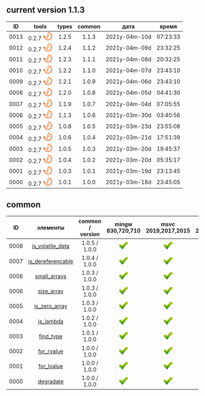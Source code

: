 ﻿
[P]: ../../icons/progress.png
[V]: ../../icons/success.png
[X]: ../../icons/failed.png
[D]: ../../icons/danger.png
[E]: ../../icons/empty.png
[N]: ../../icons/na.png

current version 1.1.3
---

| **ID** |      tools      | types | common |     дата      |  время   |  
|:------:|:---------------:|:-----:|:------:|:-------------:|:--------:|  
|  0013  | 0.2.7 [![P]][M] | 1.2.5 | 1.1.3  | 2021y-04m-10d | 07:23:33 |  
|  0012  | 0.2.7 [![P]][M] | 1.2.4 | 1.1.2  | 2021y-04m-09d | 23:32:25 |  
|  0011  | 0.2.7 [![P]][M] | 1.2.3 | 1.1.1  | 2021y-04m-08d | 20:32:25 |  
|  0010  | 0.2.7 [![P]][M] | 1.2.2 | 1.1.0  | 2021y-04m-07d | 23:43:10 |  
|  0009  | 0.2.7 [![P]][M] | 1.2.1 | 1.0.9  | 2021y-04m-06d | 23:43:10 |  
|  0008  | 0.2.7 [![P]][M] | 1.2.0 | 1.0.8  | 2021y-04m-05d | 04:41:30 |  
|  0007  | 0.2.7 [![P]][M] | 1.1.9 | 1.0.7  | 2021y-04m-04d | 07:05:55 |  
|  0006  | 0.2.7 [![P]][M] | 1.1.3 | 1.0.6  | 2021y-03m-30d | 03:40:56 |  
|  0005  | 0.2.7 [![P]][M] | 1.0.8 | 1.0.5  | 2021y-03m-23d | 23:55:08 |  
|  0004  | 0.2.7 [![P]][M] | 1.0.6 | 1.0.4  | 2021y-03m-21d | 17:51:39 |  
|  0003  | 0.2.7 [![P]][M] | 1.0.5 | 1.0.3  | 2021y-03m-20d | 19:45:37 |  
|  0002  | 0.2.7 [![P]][M] | 1.0.4 | 1.0.2  | 2021y-03m-20d | 05:35:17 |  
|  0001  | 0.2.7 [![P]][M] | 1.0.3 | 1.0.1  | 2021y-03m-19d | 23:13:45 |  
|  0000  | 0.2.7 [![P]][M] | 1.0.1 | 1.0.0  | 2021y-03m-18d | 23:45:05 |  

common
---

| **ID** |    элементы             | common / version | mingw 830,720,710 | msvc 2019,2017,2015 | msvc 2013,2012,2010,2008                |  
|:------:|:-----------------------:|:----------------:|:-----------------:|:-------------------:|:---------------------------------------:|  
|  0008  | [is_volatile_data][I9]  |  1.0.5 / 1.0.0   |   [![V]][MINGW]   |   [![V]][VS-NEW]    | [![V]][9] [![D]][9] [![D]][9] [![D]][9] |  
|  0007  | [is_dereferencable][I8] |  1.0.4 / 1.0.0   |   [![V]][MINGW]   |   [![V]][VS-NEW]    | [![V]][8] [![D]][8] [![D]][8] [![D]][8] |  
|  0006  | [small_arrays][I7]      |  1.0.3 / 1.0.0   |   [![V]][MINGW]   |   [![V]][VS-NEW]    | [![D]][5] [![D]][5] [![D]][5] [![D]][5] |  
|  0006  | [size_array][I6]        |  1.0.3 / 1.0.0   |   [![V]][MINGW]   |   [![V]][VS-NEW]    | [![D]][5] [![D]][5] [![D]][5] [![D]][5] |  
|  0005  | [is_zero_array][I5]     |  1.0.3 / 1.0.0   |   [![V]][MINGW]   |   [![V]][VS-NEW]    | [![D]][5] [![D]][5] [![D]][5] [![D]][5] |  
|  0004  | [is_lambda][I4]         |  1.0.2 / 1.0.0   |   [![V]][MINGW]   |   [![V]][VS-NEW]    | [![V]][4] [![V]][4] [![V]][4] [![V]][4] |  
|  0003  | [find_type][I3]         |  1.0.1 / 1.0.0   |   [![V]][MINGW]   |   [![V]][VS-NEW]    | [![V]][3] [![D]][3] [![D]][3] [![D]][3] |  
|  0002  | [for_rvalue][I2]        |  1.0.0 / 1.0.0   |   [![V]][MINGW]   |   [![V]][VS-NEW]    | [![V]][2] [![N]][2] [![N]][2] [![N]][2] |  
|  0001  | [for_lvalue][I1]        |  1.0.0 / 1.0.0   |   [![V]][MINGW]   |   [![V]][VS-NEW]    | [![V]][1] [![N]][1] [![N]][1] [![N]][1] |  
|  0000  | [degradate][I0]         |  1.0.0 / 1.0.0   |   [![V]][MINGW]   |   [![V]][VS-NEW]    | [![V]][0] [![D]][0] [![D]][0] [![D]][0] |  

[M]:       #common                                           "коллекция полезных метафункций"  
[MINGW]:   #mingw-new                                        "поддержка компиляторов mingw"  
[VS-NEW]:  #msvc-new                                         "поддержка новых компиляторов msvc"  
[VS-OLD]:  #msvc-old                                         "поддержка старых компиляторов msvc"  
[I0]:      common/degradate.md/#degradate                    "метафункция: для обработки аргументов функций"  
[I1]:      common/for_lvalue.md/#for_lvalue                  "метафункция: для обработки lvalue-аргументов функций"  
[I2]:      common/for_rvalue.md/#for_rvalue                  "метафункция: для обработки rvalue-аргументов функций"  
[I3]:      common/find_type.md/#find_type                    "метафункция: true, если указанный тип присутствует в списке"  
[I4]:      common/is_lambda.md/#is_lambda                    "метафункция: true, если указанный тип - лямбда"  
[I5]:      common/array.md/#is_zero_array                    "метафункция: true, если указанный тип - массив с нулевым кол-вом элементов"  
[I6]:      common/array.md/#size_array                       "метафункция: возвращает свойства массива"  
[I7]:      common/array.md/#small_arrays                     "концепт: для функций, аргументы которых - массивы"  
[I8]:      common/is_dereferencable.md                       "метафункция: true, если объект T можно разыменовать"  
[I9]:      common/is_volatile_data.md                        "метафункция: true, если указанный тип представляет собой волатильные данные"  
											                 
[0]:       common/degradate.md/#-ограничения                 "требуется поддержка template using alias"  
[1]:       common/for_lvalue.md/#-ограничения                "требуется поддержка template using alias"  
[2]:       common/for_rvalue.md/#-ограничения                "требуется поддержка template using alias"  
[3]:       common/find_type.md/#-ограничения                 "ограничение на кол-во аргуметов: 7шт"  
[4]:       common/is_lambda.md/#-ограничения                 "различия в логике работы для старых компиляторов"  
[5]:       common/array.md/#-ограничения                     "ограничения для старых компиляторов"  
[8]:       common/is_dereferencable.md/#-ограничения         "старые компиляторы испытывают проблемы с sfinae"  
[9]:       common/is_volatile_data.md/#-ограничения          "метафункция: true, если указанный тип представляет собой волатильные данные"  
